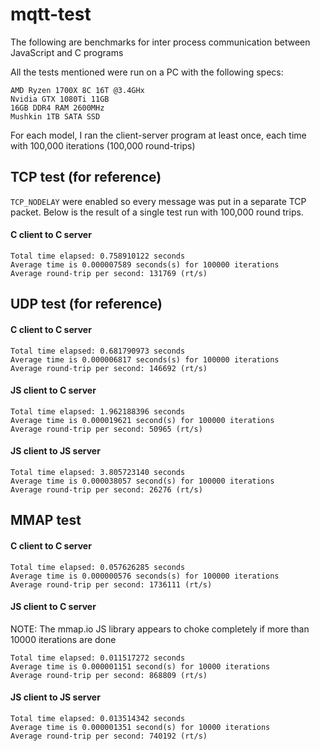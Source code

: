 # mqtt-test

The following are benchmarks for inter process communication between JavaScript and C programs

All the tests mentioned were run on a PC with the following specs:

```
AMD Ryzen 1700X 8C 16T @3.4GHx
Nvidia GTX 1080Ti 11GB
16GB DDR4 RAM 2600MHz
Mushkin 1TB SATA SSD
```

For each model, I ran the client-server program at least once, each time with 100,000 iterations (100,000 round-trips)


## TCP test (for reference)

`TCP_NODELAY` were enabled so every message was put in a separate TCP packet. Below is the result of a single test run with 100,000 round trips.

#### C client to C server

```
Total time elapsed: 0.758910122 seconds
Average time is 0.000007589 seconds(s) for 100000 iterations
Average round-trip per second: 131769 (rt/s)
```

## UDP test (for reference)


#### C client to C server

```
Total time elapsed: 0.681790973 seconds
Average time is 0.000006817 seconds(s) for 100000 iterations
Average round-trip per second: 146692 (rt/s)
```

#### JS client to C server
```
Total time elapsed: 1.962188396 seconds
Average time is 0.000019621 second(s) for 100000 iterations
Average round-trip per second: 50965 (rt/s)
```

#### JS client to JS server
```
Total time elapsed: 3.805723140 seconds
Average time is 0.000038057 second(s) for 100000 iterations
Average round-trip per second: 26276 (rt/s)
```

## MMAP test

#### C client to C server
```
Total time elapsed: 0.057626285 seconds
Average time is 0.000000576 seconds(s) for 100000 iterations
Average round-trip per second: 1736111 (rt/s)
```

#### JS client to C server

NOTE: The mmap.io JS library appears to choke completely if more than 10000 iterations are done
```
Total time elapsed: 0.011517272 seconds
Average time is 0.000001151 second(s) for 10000 iterations
Average round-trip per second: 868809 (rt/s)
```

#### JS client to JS server
```
Total time elapsed: 0.013514342 seconds
Average time is 0.000001351 second(s) for 10000 iterations
Average round-trip per second: 740192 (rt/s)
```







